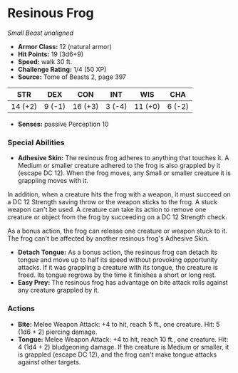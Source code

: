 # Resinous Frog

*Small* *Beast* *unaligned*

- **Armor Class:** 12 (natural armor)
- **Hit Points:** 19 (3d6+9)
- **Speed:** walk 30 ft.
- **Challenge Rating:** 1/4 (50 XP)
- **Source:** Tome of Beasts 2, page 397

| STR | DEX | CON | INT | WIS | CHA |
| --- | --- | --- | --- | --- | --- |
| 14 (+2) | 9 (-1) | 16 (+3) | 3 (-4) | 11 (+0) | 6 (-2) |

- **Senses:** passive Perception 10

### Special Abilities

- **Adhesive Skin:** The resinous frog adheres to anything that touches it. A Medium or smaller creature adhered to the frog is also grappled by it (escape DC 12). When the frog moves, any Small or smaller creature it is grappling moves with it.

In addition, when a creature hits the frog with a weapon, it must succeed on a DC 12 Strength saving throw or the weapon sticks to the frog. A stuck weapon can't be used. A creature can take its action to remove one creature or object from the frog by succeeding on a DC 12 Strength check.

As a bonus action, the frog can release one creature or weapon stuck to it. The frog can't be affected by another resinous frog's Adhesive Skin.
- **Detach Tongue:** As a bonus action, the resinous frog can detach its tongue and move up to half its speed without provoking opportunity attacks. If it was grappling a creature with its tongue, the creature is freed. Its tongue regrows by the time it finishes a short or long rest.
- **Easy Prey:** The resinous frog has advantage on bite attack rolls against any creature grappled by it.

### Actions

- **Bite:** Melee Weapon Attack: +4 to hit, reach 5 ft., one creature. Hit: 5 (1d6 + 2) piercing damage.
- **Tongue:** Melee Weapon Attack: +4 to hit, reach 10 ft., one creature. Hit: 4 (1d4 + 2) bludgeoning damage. If the creature is Medium or smaller, it is grappled (escape DC 12), and the frog can't make tongue attacks against other targets.


